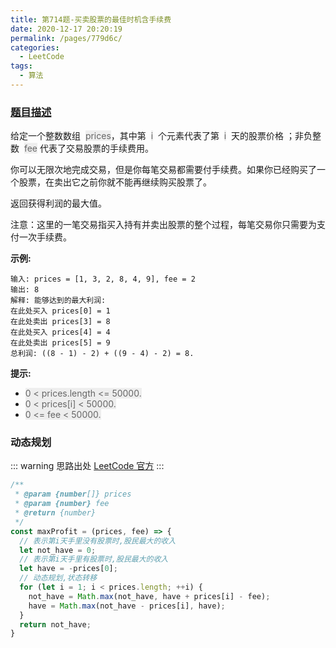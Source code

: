 ```yaml
---
title: 第714题-买卖股票的最佳时机含手续费
date: 2020-12-17 20:20:19
permalink: /pages/779d6c/
categories:
  - LeetCode
tags:
  - 算法
---
```


### [题目描述](https://leetcode-cn.com/problems/best-time-to-buy-and-sell-stock-with-transaction-fee/)

给定一个整数数组  <span style="background: #eee; color: #666;">prices</span>，其中第  <span style="background: #eee; color: #666;">i</span>  个元素代表了第  <span style="background: #eee; color: #666;">i</span>  天的股票价格 ；非负整数  <span style="background: #eee; color: #666;">fee</span> 代表了交易股票的手续费用。

你可以无限次地完成交易，但是你每笔交易都需要付手续费。如果你已经购买了一个股票，在卖出它之前你就不能再继续购买股票了。

返回获得利润的最大值。

注意：这里的一笔交易指买入持有并卖出股票的整个过程，每笔交易你只需要为支付一次手续费。

<!-- more -->

**示例:**

```
输入: prices = [1, 3, 2, 8, 4, 9], fee = 2
输出: 8
解释: 能够达到的最大利润:
在此处买入 prices[0] = 1
在此处卖出 prices[3] = 8
在此处买入 prices[4] = 4
在此处卖出 prices[5] = 9
总利润: ((8 - 1) - 2) + ((9 - 4) - 2) = 8.
```

**提示:**

- <span style="background: #eee; color: #666;">0 < prices.length <= 50000.</span>
- <span style="background: #eee; color: #666;">0 < prices[i] < 50000.</span>
- <span style="background: #eee; color: #666;">0 <= fee < 50000.</span>

### 动态规划

::: warning 思路出处
[LeetCode 官方](https://leetcode-cn.com/problems/best-time-to-buy-and-sell-stock-with-transaction-fee/solution/mai-mai-gu-piao-de-zui-jia-shi-ji-han-sh-rzlz/)
:::

```JavaScript
/**
 * @param {number[]} prices
 * @param {number} fee
 * @return {number}
 */
const maxProfit = (prices, fee) => {
  // 表示第i天手里没有股票时,股民最大的收入
  let not_have = 0;
  // 表示第i天手里有股票时,股民最大的收入
  let have = -prices[0];
  // 动态规划,状态转移
  for (let i = 1; i < prices.length; ++i) {
    not_have = Math.max(not_have, have + prices[i] - fee);
    have = Math.max(not_have - prices[i], have);
  }
  return not_have;
}
```
